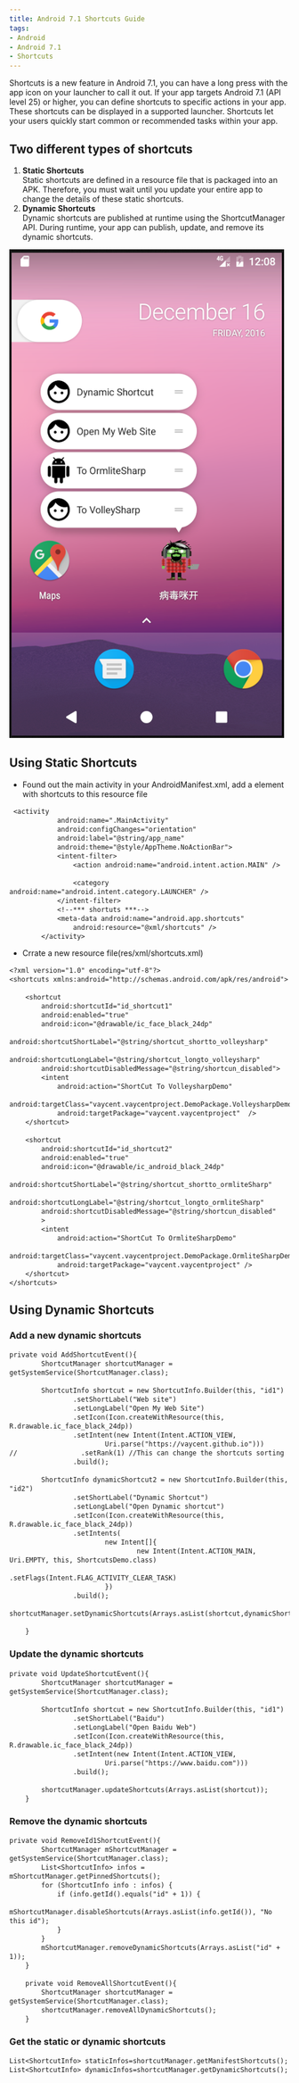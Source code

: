 ```yaml
---
title: Android 7.1 Shortcuts Guide
tags: 
- Android
- Android 7.1
- Shortcuts
---
```



Shortcuts is a new feature in Android 7.1, you can have a long press with the app icon on your launcher to call it out. If your app targets Android 7.1 (API level 25) or higher, you can define shortcuts to specific actions in your app. These shortcuts can be displayed in a supported launcher. Shortcuts let your users quickly start common or recommended tasks within your app.
<!--more-->


## Two different types of shortcuts
1. **Static Shortcuts**  
Static shortcuts are defined in a resource file that is packaged into an APK. Therefore, you must wait until you update your entire app to change the details of these static shortcuts.
2. **Dynamic Shortcuts**  
Dynamic shortcuts are published at runtime using the ShortcutManager API. During runtime, your app can publish, update, and remove its dynamic shortcuts.

![shortcuts pic](https://raw.githubusercontent.com/Vaycent/hexoIndigoTheme/master/MyBlogMaterial/2016/android7.1_shortcuts00.png)

## Using Static Shortcuts
* Found out the main activity in your AndroidManifest.xml, add a <meta-data>element with shortcuts to this resource file

```
 <activity
            android:name=".MainActivity"
            android:configChanges="orientation"
            android:label="@string/app_name"
            android:theme="@style/AppTheme.NoActionBar">
            <intent-filter>
                <action android:name="android.intent.action.MAIN" />

                <category android:name="android.intent.category.LAUNCHER" />
            </intent-filter>
            <!--*** shortuts ***-->
            <meta-data android:name="android.app.shortcuts"
                android:resource="@xml/shortcuts" />
        </activity>
```

* Crrate a new resource file(res/xml/shortcuts.xml)

```
<?xml version="1.0" encoding="utf-8"?>
<shortcuts xmlns:android="http://schemas.android.com/apk/res/android">

    <shortcut
        android:shortcutId="id_shortcut1"
        android:enabled="true"
        android:icon="@drawable/ic_face_black_24dp"
        android:shortcutShortLabel="@string/shortcut_shortto_volleysharp"
        android:shortcutLongLabel="@string/shortcut_longto_volleysharp"
        android:shortcutDisabledMessage="@string/shortcun_disabled">
        <intent
            android:action="ShortCut To VolleysharpDemo"
            android:targetClass="vaycent.vaycentproject.DemoPackage.VolleysharpDemo"
            android:targetPackage="vaycent.vaycentproject"  />
    </shortcut>

    <shortcut
        android:shortcutId="id_shortcut2"
        android:enabled="true"
        android:icon="@drawable/ic_android_black_24dp"
        android:shortcutShortLabel="@string/shortcut_shortto_ormliteSharp"
        android:shortcutLongLabel="@string/shortcut_longto_ormliteSharp"
        android:shortcutDisabledMessage="@string/shortcun_disabled"
        >
        <intent
            android:action="ShortCut To OrmliteSharpDemo"
            android:targetClass="vaycent.vaycentproject.DemoPackage.OrmliteSharpDemo"
            android:targetPackage="vaycent.vaycentproject" />
    </shortcut>
</shortcuts>
```



## Using Dynamic Shortcuts

### Add a new dynamic shortcuts

```
private void AddShortcutEvent(){
        ShortcutManager shortcutManager = getSystemService(ShortcutManager.class);

        ShortcutInfo shortcut = new ShortcutInfo.Builder(this, "id1")
                .setShortLabel("Web site")
                .setLongLabel("Open My Web Site")
                .setIcon(Icon.createWithResource(this, R.drawable.ic_face_black_24dp))
                .setIntent(new Intent(Intent.ACTION_VIEW,
                        Uri.parse("https://vaycent.github.io")))
//                .setRank(1) //This can change the shortcuts sorting
                .build();

        ShortcutInfo dynamicShortcut2 = new ShortcutInfo.Builder(this, "id2")
                .setShortLabel("Dynamic Shortcut")
                .setLongLabel("Open Dynamic shortcut")
                .setIcon(Icon.createWithResource(this, R.drawable.ic_face_black_24dp))
                .setIntents(
                        new Intent[]{
                                new Intent(Intent.ACTION_MAIN, Uri.EMPTY, this, ShortcutsDemo.class)
                                        .setFlags(Intent.FLAG_ACTIVITY_CLEAR_TASK)
                        })
                .build();
        shortcutManager.setDynamicShortcuts(Arrays.asList(shortcut,dynamicShortcut2));

    }
```

### Update the dynamic shortcuts

```
private void UpdateShortcutEvent(){
        ShortcutManager shortcutManager = getSystemService(ShortcutManager.class);

        ShortcutInfo shortcut = new ShortcutInfo.Builder(this, "id1")
                .setShortLabel("Baidu")
                .setLongLabel("Open Baidu Web")
                .setIcon(Icon.createWithResource(this, R.drawable.ic_face_black_24dp))
                .setIntent(new Intent(Intent.ACTION_VIEW,
                        Uri.parse("https://www.baidu.com")))
                .build();

        shortcutManager.updateShortcuts(Arrays.asList(shortcut));
    }
```

### Remove the dynamic shortcuts

```
private void RemoveId1ShortcutEvent(){
        ShortcutManager mShortcutManager = getSystemService(ShortcutManager.class);
        List<ShortcutInfo> infos = mShortcutManager.getPinnedShortcuts();
        for (ShortcutInfo info : infos) {
            if (info.getId().equals("id" + 1)) {
                mShortcutManager.disableShortcuts(Arrays.asList(info.getId()), "No this id");
            }
        }
        mShortcutManager.removeDynamicShortcuts(Arrays.asList("id" + 1));
    }

    private void RemoveAllShortcutEvent(){
        ShortcutManager shortcutManager = getSystemService(ShortcutManager.class);
        shortcutManager.removeAllDynamicShortcuts();
    }
```

### Get the static or dynamic shortcuts

```
List<ShortcutInfo> staticInfos=shortcutManager.getManifestShortcuts();
List<ShortcutInfo> dynamicInfos=shortcutManager.getDynamicShortcuts();
```